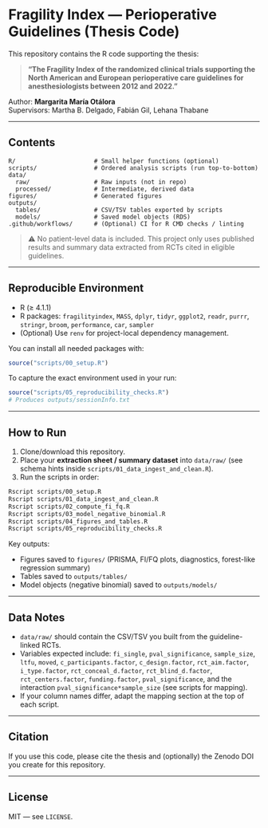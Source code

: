 # Fragility Index — Perioperative Guidelines (Thesis Code)

This repository contains the R code supporting the thesis:

> **“The Fragility Index of the randomized clinical trials supporting the North American and European perioperative care guidelines for anesthesiologists between 2012 and 2022.”**

Author: **Margarita María Otálora**  
Supervisors: Martha B. Delgado, Fabián Gil, Lehana Thabane

---

## Contents

```
R/                      # Small helper functions (optional)
scripts/                # Ordered analysis scripts (run top-to-bottom)
data/
  raw/                  # Raw inputs (not in repo)
  processed/            # Intermediate, derived data
figures/                # Generated figures
outputs/
  tables/               # CSV/TSV tables exported by scripts
  models/               # Saved model objects (RDS)
.github/workflows/      # (Optional) CI for R CMD checks / linting
```

> ⚠️ No patient-level data is included. This project only uses published results and summary data extracted from RCTs cited in eligible guidelines.

---

## Reproducible Environment

- R (≥ 4.1.1)
- R packages: `fragilityindex`, `MASS`, `dplyr`, `tidyr`, `ggplot2`, `readr`, `purrr`, `stringr`, `broom`, `performance`, `car`, `sampler`
- (Optional) Use `renv` for project-local dependency management.

You can install all needed packages with:

```r
source("scripts/00_setup.R")
```

To capture the exact environment used in your run:

```r
source("scripts/05_reproducibility_checks.R")
# Produces outputs/sessionInfo.txt
```

---

## How to Run

1. Clone/download this repository.
2. Place your **extraction sheet / summary dataset** into `data/raw/` (see schema hints inside `scripts/01_data_ingest_and_clean.R`).
3. Run the scripts in order:

```bash
Rscript scripts/00_setup.R
Rscript scripts/01_data_ingest_and_clean.R
Rscript scripts/02_compute_fi_fq.R
Rscript scripts/03_model_negative_binomial.R
Rscript scripts/04_figures_and_tables.R
Rscript scripts/05_reproducibility_checks.R
```

Key outputs:
- Figures saved to `figures/` (PRISMA, FI/FQ plots, diagnostics, forest-like regression summary)
- Tables saved to `outputs/tables/`
- Model objects (negative binomial) saved to `outputs/models/`

---

## Data Notes

- `data/raw/` should contain the CSV/TSV you built from the guideline-linked RCTs.
- Variables expected include: `fi_single`, `pval_significance`, `sample_size`, `ltfu`, `moved`, `c_participants.factor`, `c_design.factor`, `rct_aim.factor`, `i_type.factor`, `rct_conceal_d.factor`, `rct_blind_d.factor`, `rct_centers.factor`, `funding.factor`, `pval_significance`, and the interaction `pval_significance*sample_size` (see scripts for mapping).
- If your column names differ, adapt the mapping section at the top of each script.

---

## Citation

If you use this code, please cite the thesis and (optionally) the Zenodo DOI you create for this repository.

---

## License

MIT — see `LICENSE`.